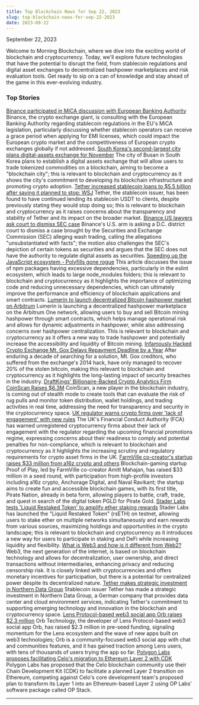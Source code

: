 ```yaml
---
title: Top Blockchain News for Sep 22, 2023
slug: top-blockchain-news-for-sep-22-2023
date: 2023-09-22
---
```


September 22, 2023

Welcome to Morning Blockchain, where we dive into the exciting world of blockchain and cryptocurrency. Today, we'll explore future technologies that have the potential to disrupt the field, from stablecoin regulations and digital asset exchanges to decentralized hashpower marketplaces and risk evaluation tools. Get ready to sip on a can of knowledge and stay ahead of the game in this ever-evolving industry.

### Top Stories
[Binance participated in MiCA discussion with European Banking Authority](https://www.theblock.co/post/252376/binance-participated-in-mica-discussion-with-european-banking-authority?utm_source=rss&utm_medium=rss/)
Binance, the crypto exchange giant, is consulting with the European Banking Authority regarding stablecoin regulations in the EU's MiCA legislation, particularly discussing whether stablecoin operators can receive a grace period when applying for EMI licenses, which could impact the European crypto market and the competitiveness of European crypto exchanges globally if not addressed.
[South Korea's second-largest city plans digital-assets exchange for November](https://www.theblock.co/post/252288/south-korea-busan-digital-assets-exchange?utm_source=rss&utm_medium=rss/)
The city of Busan in South Korea plans to establish a digital assets exchange that will allow users to trade tokenized commodities on a blockchain, aiming to become a "blockchain city"; this is relevant to blockchain and cryptocurrency as it shows the city's commitment to developing its blockchain infrastructure and promoting crypto adoption.
[Tether increased stablecoin loans to $5.5 billion after saying it planned to stop: WSJ](https://www.theblock.co/post/252273/tether-stablecoin-lending?utm_source=rss&utm_medium=rss/)
Tether, the stablecoin issuer, has been found to have continued lending its stablecoin USDT to clients, despite previously stating they would stop doing so; this is relevant to blockchain and cryptocurrency as it raises concerns about the transparency and stability of Tether and its impact on the broader market.
[Binance.US lawyers ask court to dismiss SEC case](https://www.theblock.co/post/252441/binance-us-lawyers-ask-court-to-dismiss-sec-case-pushing-against-wash-trading-claims?utm_source=rss&utm_medium=rss/)
Binance's U.S. arm is asking a D.C. district court to dismiss a case brought by the Securities and Exchange Commission (SEC) alleging wash trading, calling the allegations "unsubstantiated with facts"; the motion also challenges the SEC's depiction of certain tokens as securities and argues that the SEC does not have the authority to regulate digital assets as securities.
[Speeding up the JavaScript ecosystem - Polyfills gone rogue](https://marvinh.dev/blog/speeding-up-javascript-ecosystem-part-6/)
This article discusses the issue of npm packages having excessive dependencies, particularly in the eslint ecosystem, which leads to large node_modules folders; this is relevant to blockchain and cryptocurrency as it highlights the importance of optimizing code and reducing unnecessary dependencies, which can ultimately improve the performance and efficiency of blockchain applications and smart contracts.
[Lumerin to launch decentralized Bitcoin hashpower market on Arbitrum](https://www.theblock.co/post/252350/lumerin-decentralized-bitcoin-hashpower-marketplace-arbitrum?utm_source=rss&utm_medium=rss/)
Lumerin is launching a decentralized hashpower marketplace on the Arbitrum One network, allowing users to buy and sell Bitcoin mining hashpower through smart contracts, which helps manage operational risk and allows for dynamic adjustments in hashpower, while also addressing concerns over hashpower centralization. This is relevant to blockchain and cryptocurrency as it offers a new way to trade hashpower and potentially increase the accessibility and liquidity of Bitcoin mining.
[Infamously Hacked Crypto Exchange Mt. Gox Delays Repayment Deadline by a Year](https://www.coindesk.com/business/2023/09/21/mt-gox-pushes-repayments-by-a-year/?utm_medium=referral&utm_source=rss&utm_campaign=headlines/)
After enduring a decade of searching for a solution, Mt. Gox creditors, who suffered from the exchange's 2014 hack, have only managed to recover 20% of the stolen bitcoin, making this relevant to blockchain and cryptocurrency as it highlights the long-lasting impact of security breaches in the industry.
[DraftKings' Billionaire-Backed Crypto Analytics Firm CoinScan Raises $6.3M](https://www.coindesk.com/business/2023/09/21/draftkings-billionaire-backed-crypto-analytics-firm-coinscan-raises-63m/?utm_medium=referral&utm_source=rss&utm_campaign=headlines/)
CoinScan, a new player in the blockchain industry, is coming out of stealth mode to create tools that can evaluate the risk of rug pulls and monitor token distribution, wallet holdings, and trading activities in real time, addressing the need for transparency and security in the cryptocurrency space.
[UK regulator warns crypto firms over 'lack of engagement' with new rules](https://www.theblock.co/post/252341/uk-regulator-warns-crypto-firms-over-lack-of-engagement-with-new-rules?utm_source=rss&utm_medium=rss/)
The UK's Financial Conduct Authority (FCA) has warned unregistered cryptocurrency firms about their lack of engagement with the regulator regarding the upcoming financial promotions regime, expressing concerns about their readiness to comply and potential penalties for non-compliance, which is relevant to blockchain and cryptocurrency as it highlights the increasing scrutiny and regulatory requirements for crypto asset firms in the UK.
[FarmVille co-creator's startup raises $33 million from a16z crypto and others](https://www.theblock.co/post/252387/farmville-co-creators-startup-raises-33-million-from-a16z-crypto-and-others?utm_source=rss&utm_medium=rss/)
Blockchain-gaming startup Proof of Play, led by FarmVille co-creator Amitt Mahajan, has raised $33 million in a seed round, with participation from high-profile investors including a16z crypto, Anchorage Digital, and Naval Ravikant; the startup aims to create fun and accessible blockchain games, with its first title, Pirate Nation, already in beta form, allowing players to battle, craft, trade, and quest in search of the digital token PGLD for Pirate Gold.
[Stader Labs tests 'Liquid Restaked Token' to amplify ether staking rewards](https://www.theblock.co/post/252310/stader-labs-liquid-restaked-token-ether?utm_source=rss&utm_medium=rss/)
Stader Labs has launched the "Liquid Restaked Token" (rsETH) on testnet, allowing users to stake ether on multiple networks simultaneously and earn rewards from various sources, maximizing holdings and opportunities in the crypto landscape; this is relevant to blockchain and cryptocurrency as it introduces a new way for users to participate in staking and DeFi while increasing liquidity and flexibility.
[What is Web3 and how is it different from Web2?](https://www.theblock.co/learn/251866/what-is-web3-and-how-is-it-different-from-web2?utm_source=rss&utm_medium=rss/)
Web3, the next generation of the internet, is based on blockchain technology and allows for decentralization, user ownership, and direct transactions without intermediaries, enhancing privacy and reducing censorship risk. It is closely linked with cryptocurrencies and offers monetary incentives for participation, but there is a potential for centralized power despite its decentralized nature.
[Tether makes strategic investment in Northern Data Group](https://www.theblock.co/post/252360/tether-makes-strategic-investment-in-northern-data-group?utm_source=rss&utm_medium=rss/)
Stablecoin issuer Tether has made a strategic investment in Northern Data Group, a German company that provides data center and cloud environment services, indicating Tether's commitment to supporting emerging technology and innovation in the blockchain and cryptocurrency space.
[Lens Protocol-based web3 social app Orb raises $2.3 million](https://www.theblock.co/post/252340/lens-protocol-based-web3-social-app-orb-raises-2-3-million?utm_source=rss&utm_medium=rss/)
Orb Technology, the developer of Lens Protocol-based web3 social app Orb, has raised $2.3 million in pre-seed funding, signaling momentum for the Lens ecosystem and the wave of new apps built on web3 technologies; Orb is a community-focused web3 social app with chat and communities features, and it has gained traction among Lens users, with tens of thousands of users trying the app so far.
[Polygon Labs proposes facilitating Celo's migration to Ethereum Layer 2 with CDK](https://www.theblock.co/post/252306/polygon-celo-proposal?utm_source=rss&utm_medium=rss/)
Polygon Labs has proposed that the Celo blockchain community use their Chain Development Kit (CDK) to facilitate a planned Layer 2 transition on Ethereum, competing against Celo's core development team's proposed plan to transform its Layer 1 into an Ethereum-based Layer 2 using OP Labs' software package called OP Stack.

---
